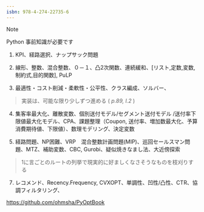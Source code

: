 ```yaml
---
isbn: 978-4-274-22735-6
---
```


> [!NOTE]
> Python 事前知識が必要です

1. KPI、経路選択、ナップサック問題

2. 線形、整数、混合整数、０－１、凸2次関数、連続緩和、[リスト,定数,変数,制約式,目的関数], PuLP

3. 最適性・コスト削減・柔軟性・公平性、クラス編成、ソルバー、
> 実装は、可能な限り少しずつ進める ( *p.89, l.2* )

4. 集客率最大化、離散変数、個別送付モデル/セグメント送付モデル /送付率下限値最大化モデル、CPA、課題整理（Coupon, 送付率、増加数最大化、予算消費期待値、下限値）、数理モデリング、決定変数

5. 経路問題、NP困難、VRP　混合整数計画問題(MIP)、巡回セールスマン問題、MTZ、補助変数、CBC, Gurobi、疑似焼きなまし法、大近傍探索
> 1に言ごとのルートの列挙で現実的に好ましくなさそうなものを枝刈りする


7. レコメンド、Recency.Frequency, CVXOPT、単調性、凹性/凸性、CTR、協調フィルタリング、

https://github.com/ohmsha/PyOptBook